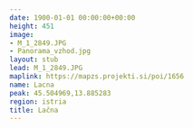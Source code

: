 ```yaml
---
date: 1900-01-01 00:00:00+00:00
height: 451
image:
- M_1_2849.JPG
- Panorama_vzhod.jpg
layout: stub
lead: M_1_2849.JPG
maplink: https://mapzs.projekti.si/poi/1656
name: Lacna
peak: 45.504969,13.885283
region: istria
title: Lačna
---
```

